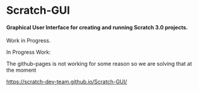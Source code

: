 # Scratch-GUI
#### Graphical User Interface for creating and running Scratch 3.0 projects.

Work in Progress. 

In Progress Work:

The github-pages is not working for some reason so we are solving that at the moment

https://scratch-dev-team.github.io/Scratch-GUI/
